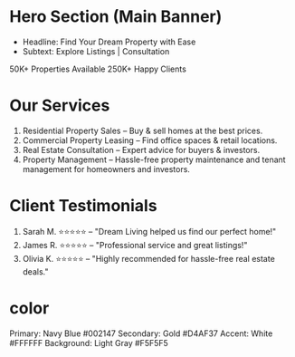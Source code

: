 # Hero Section (Main Banner)
* Headline: Find Your Dream Property with Ease
* Subtext: Explore Listings | Consultation

50K+ Properties Available
250K+ Happy Clients


# Our Services
1. Residential Property Sales – Buy & sell homes at the best prices.
2. Commercial Property Leasing – Find office spaces & retail locations.
3. Real Estate Consultation – Expert advice for buyers & investors.
4. Property Management – Hassle-free property maintenance and tenant management for homeowners and investors.


# Client Testimonials
1. Sarah M. ⭐⭐⭐⭐⭐ – "Dream Living helped us find our perfect home!"
2. James R. ⭐⭐⭐⭐⭐ – "Professional service and great listings!"
3. Olivia K. ⭐⭐⭐⭐⭐ – "Highly recommended for hassle-free real estate deals."

# color
Primary: Navy Blue #002147
Secondary: Gold #D4AF37
Accent: White #FFFFFF
Background: Light Gray #F5F5F5